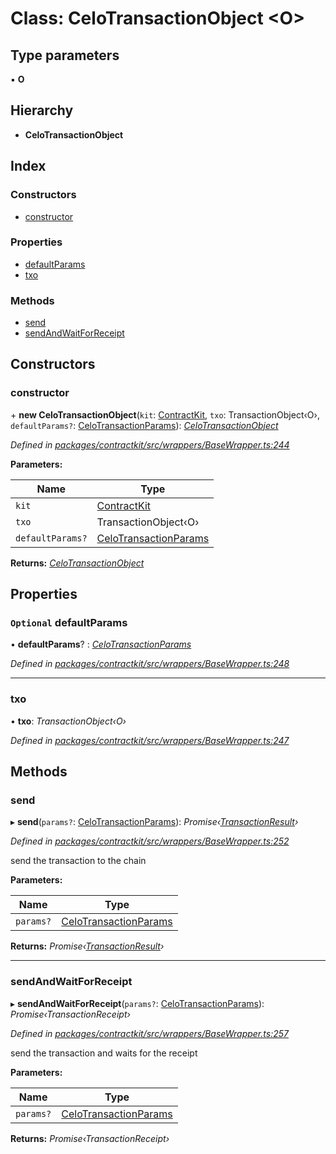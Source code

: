 # Class: CeloTransactionObject <**O**>

## Type parameters

▪ **O**

## Hierarchy

* **CeloTransactionObject**

## Index

### Constructors

* [constructor](_contractkit_src_wrappers_basewrapper_.celotransactionobject.md#constructor)

### Properties

* [defaultParams](_contractkit_src_wrappers_basewrapper_.celotransactionobject.md#optional-defaultparams)
* [txo](_contractkit_src_wrappers_basewrapper_.celotransactionobject.md#txo)

### Methods

* [send](_contractkit_src_wrappers_basewrapper_.celotransactionobject.md#send)
* [sendAndWaitForReceipt](_contractkit_src_wrappers_basewrapper_.celotransactionobject.md#sendandwaitforreceipt)

## Constructors

###  constructor

\+ **new CeloTransactionObject**(`kit`: [ContractKit](_contractkit_src_kit_.contractkit.md), `txo`: TransactionObject‹O›, `defaultParams?`: [CeloTransactionParams](../modules/_contractkit_src_wrappers_basewrapper_.md#celotransactionparams)): *[CeloTransactionObject](_contractkit_src_wrappers_basewrapper_.celotransactionobject.md)*

*Defined in [packages/contractkit/src/wrappers/BaseWrapper.ts:244](https://github.com/celo-org/celo-monorepo/blob/master/packages/contractkit/src/wrappers/BaseWrapper.ts#L244)*

**Parameters:**

Name | Type |
------ | ------ |
`kit` | [ContractKit](_contractkit_src_kit_.contractkit.md) |
`txo` | TransactionObject‹O› |
`defaultParams?` | [CeloTransactionParams](../modules/_contractkit_src_wrappers_basewrapper_.md#celotransactionparams) |

**Returns:** *[CeloTransactionObject](_contractkit_src_wrappers_basewrapper_.celotransactionobject.md)*

## Properties

### `Optional` defaultParams

• **defaultParams**? : *[CeloTransactionParams](../modules/_contractkit_src_wrappers_basewrapper_.md#celotransactionparams)*

*Defined in [packages/contractkit/src/wrappers/BaseWrapper.ts:248](https://github.com/celo-org/celo-monorepo/blob/master/packages/contractkit/src/wrappers/BaseWrapper.ts#L248)*

___

###  txo

• **txo**: *TransactionObject‹O›*

*Defined in [packages/contractkit/src/wrappers/BaseWrapper.ts:247](https://github.com/celo-org/celo-monorepo/blob/master/packages/contractkit/src/wrappers/BaseWrapper.ts#L247)*

## Methods

###  send

▸ **send**(`params?`: [CeloTransactionParams](../modules/_contractkit_src_wrappers_basewrapper_.md#celotransactionparams)): *Promise‹[TransactionResult](_contractkit_src_utils_tx_result_.transactionresult.md)›*

*Defined in [packages/contractkit/src/wrappers/BaseWrapper.ts:252](https://github.com/celo-org/celo-monorepo/blob/master/packages/contractkit/src/wrappers/BaseWrapper.ts#L252)*

send the transaction to the chain

**Parameters:**

Name | Type |
------ | ------ |
`params?` | [CeloTransactionParams](../modules/_contractkit_src_wrappers_basewrapper_.md#celotransactionparams) |

**Returns:** *Promise‹[TransactionResult](_contractkit_src_utils_tx_result_.transactionresult.md)›*

___

###  sendAndWaitForReceipt

▸ **sendAndWaitForReceipt**(`params?`: [CeloTransactionParams](../modules/_contractkit_src_wrappers_basewrapper_.md#celotransactionparams)): *Promise‹TransactionReceipt›*

*Defined in [packages/contractkit/src/wrappers/BaseWrapper.ts:257](https://github.com/celo-org/celo-monorepo/blob/master/packages/contractkit/src/wrappers/BaseWrapper.ts#L257)*

send the transaction and waits for the receipt

**Parameters:**

Name | Type |
------ | ------ |
`params?` | [CeloTransactionParams](../modules/_contractkit_src_wrappers_basewrapper_.md#celotransactionparams) |

**Returns:** *Promise‹TransactionReceipt›*
